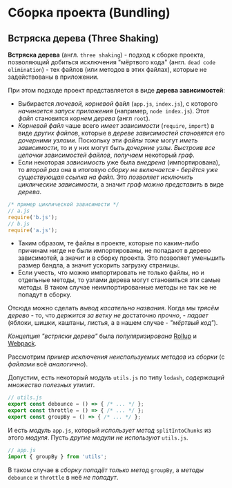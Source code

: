 # Сборка проекта (Bundling)

## Встряска дерева (Three Shaking)

**Встряска дерева** (англ. `three shaking`) - подход к сборке проекта, позволяющий добиться исключения "мёртвого кода" (англ. `dead code elimination`) - тех файлов (или методов в этих файлах), которые не задействованы в приложении. 

При этом подходе проект представляется в виде **дерева зависимостей**:
* Выбирается *лючевой, корневой* файл (`app.js`, `index.js`), с которого *начинается запуск приложения* (например, `node index.js`). Этот *файл* становится *корнем дерева* (англ `root`).
* *Корневой файл* чаше всего *имеет зависимости* (`require`, `import`) в виде *других файлов*, которые в *дереве зависимостей* *становятся* его *дочерними узлами*. Поскольку эти *файлы тоже* могут *иметь зависимости*, то и у них могут быть *дочерние узлы*. *Выстроив все цепочки зависимостей файлов*, *получаем* некоторый *граф*.
* Если некоторая *зависимость* уже была *внедрена* (импортирована), то *второй раз* она в итоговую *сборку не включается* - *берётся уже существующая ссылка на файл*. Это *позволяет исключить циклические зависимости*, а значит *граф можно представить* в виде *дерева*.
```js
/* пример циклической зависимости */
// a.js
require('b.js');
// b.js
require('a.js');
```
* Таким образом, те файлы в проекте, которые по каким-либо причинам нигде не были импортированы, не попадают в дерево зависимотей, а значит и в сборку проекта. Это позволяет уменьшить размер бандла, а значит ускорить загрузку страницы.
* Если учесть, что можно импортировать не только файлы, но и отдельные методы, то узлами дерева могут становиться эти самые методы. В таком случае неимпортированные методы не так же не попадут в сборку.

Отсюда можно сделать *вывод касательно названия*. Когда мы *трясём дерево* - то, что *держится за ветку не* достаточно *прочно*, - *падает* (яблоки, шишки, каштаны, листья, а в нашем случае - *"мёртвый код"*).

*Концепция "встряски дерева"* была *популяризирована* [Rollup](https://github.com/rollup/rollup#tree-shaking) и [Webpack](https://webpack.js.org/guides/tree-shaking/).

Рассмотрим *пример исключения неиспользуемых методов* из *сборки* (с *файлами* всё *аналогично*).

Допустим, есть некоторый *модуль* `utils.js` по типу `lodash`, *содержащий множество полезных утилит*.
```js
// utils.js
export const debounce = () => { /* ... */ };
export const throttle = () => { /* ... */ };
export const groupBy = () => { /* ... */ };
```
И есть *модуль* `app.js`, который *использует метод* `splitIntoChunks` из этого *модуля*. Пусть *другие модули не используют* `utils.js`.
```js
// app.js
import { groupBy } from 'utils';
```
В таком случае в *сборку попадёт только метод* `groupBy`, а *методы* `debounce` и `throttle` в неё *не попадут*.


